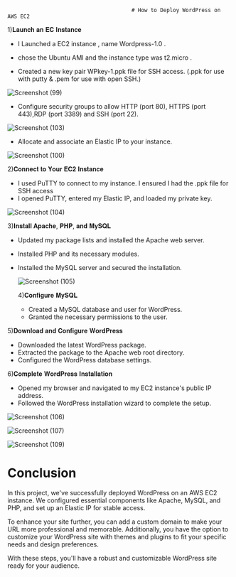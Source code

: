                                            # How to Deploy WordPress on AWS EC2
                                    
                                   
1)𝐋𝐚𝐮𝐧𝐜𝐡 𝐚𝐧 𝐄𝐂 𝐈𝐧𝐬𝐭𝐚𝐧𝐜𝐞
   
   * I Launched a EC2 instance , name Wordpress-1.0 .
   
   * chose the Ubuntu AMI and the instance type was t2.micro .
   
   * Created a new key pair WPkey-1.ppk file for SSH access. 
     (.ppk for use with putty & .pem for use with open SSH.)
   
  ![Screenshot (99)](https://github.com/user-attachments/assets/dacae25b-5992-4b01-805b-b0f7e8a207a0)





   * Configure security groups to allow HTTP (port 80), HTTPS (port 443),RDP (port 3389) and SSH (port 22).

  ![Screenshot (103)](https://github.com/user-attachments/assets/26b3564b-d963-4bca-bf13-15c8d2a68d9e)



  

   * Allocate and associate an Elastic IP to your instance.
   
![Screenshot (100)](https://github.com/user-attachments/assets/141b5b23-7e56-497a-87c8-fabbd1363b9c)


2)𝐂𝐨𝐧𝐧𝐞𝐜𝐭 𝐭𝐨 𝐘𝐨𝐮𝐫 𝐄𝐂𝟐 𝐈𝐧𝐬𝐭𝐚𝐧𝐜𝐞

 * I used PuTTY to connect to my instance. I ensured I had the .ppk file for SSH access
 * I opened PuTTY, entered my Elastic IP, and loaded my private key.

![Screenshot (104)](https://github.com/user-attachments/assets/7914bcdf-fbda-4672-863b-f6f195951dcf)

3)𝐈𝐧𝐬𝐭𝐚𝐥𝐥 𝐀𝐩𝐚𝐜𝐡𝐞, 𝐏𝐇𝐏, 𝐚𝐧𝐝 𝐌𝐲𝐒𝐐𝐋

* Updated my package lists and installed the Apache web server.
* Installed PHP and its necessary modules.
* Installed the MySQL server and secured the installation.

  ![Screenshot (105)](https://github.com/user-attachments/assets/c4cb1b28-09a9-47e1-a0e9-ce87507b9da1)

  4)𝐂𝐨𝐧𝐟𝐢𝐠𝐮𝐫𝐞 𝐌𝐲𝐒𝐐𝐋

  * Created a MySQL database and user for WordPress.
  * Granted the necessary permissions to the user.

 5)𝐃𝐨𝐰𝐧𝐥𝐨𝐚𝐝 𝐚𝐧𝐝 𝐂𝐨𝐧𝐟𝐢𝐠𝐮𝐫𝐞 𝐖𝐨𝐫𝐝𝐏𝐫𝐞𝐬𝐬

 * Downloaded the latest WordPress package.
 * Extracted the package to the Apache web root directory.
 * Configured the WordPress database settings.


 6)𝐂𝐨𝐦𝐩𝐥𝐞𝐭𝐞 𝐖𝐨𝐫𝐝𝐏𝐫𝐞𝐬𝐬 𝐈𝐧𝐬𝐭𝐚𝐥𝐥𝐚𝐭𝐢𝐨𝐧

  * Opened my browser and navigated to my EC2 instance's public IP address.
  * Followed the WordPress installation wizard to complete the setup.

  ![Screenshot (106)](https://github.com/user-attachments/assets/98e8a73e-67dd-419b-829f-943422aad046)
  
  ![Screenshot (107)](https://github.com/user-attachments/assets/c775735b-7493-4b4d-b2b7-996e9ab6b544)
  
  ![Screenshot (109)](https://github.com/user-attachments/assets/f4ae8153-a7ff-464d-af61-d240bbdd9b07)


# Conclusion
In this project, we've successfully deployed WordPress on an AWS EC2 instance. We configured essential components like Apache, MySQL, and PHP, and set up an Elastic IP for stable access.

To enhance your site further, you can add a custom domain to make your URL more professional and memorable. Additionally, you have the option to customize your WordPress site with themes and plugins to fit your specific needs and design preferences.

With these steps, you'll have a robust and customizable WordPress site ready for your audience.







